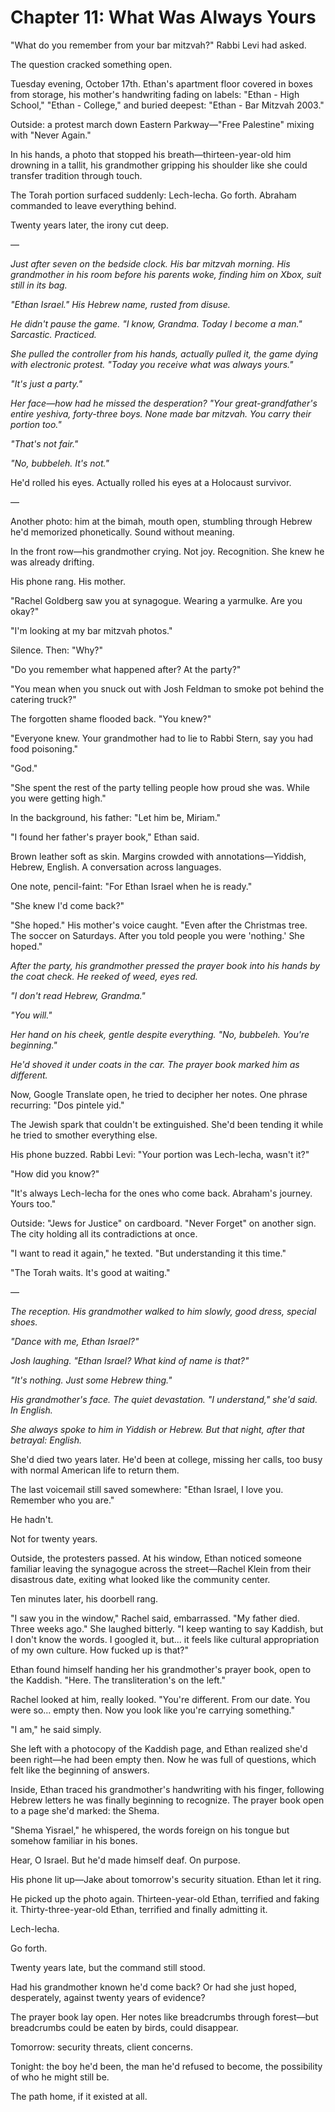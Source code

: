 # Chapter 11: What Was Always Yours

"What do you remember from your bar mitzvah?" Rabbi Levi had asked.

The question cracked something open.

Tuesday evening, October 17th. Ethan's apartment floor covered in boxes from storage, his mother's handwriting fading on labels: "Ethan - High School," "Ethan - College," and buried deepest: "Ethan - Bar Mitzvah 2003."

Outside: a protest march down Eastern Parkway—"Free Palestine" mixing with "Never Again."

In his hands, a photo that stopped his breath—thirteen-year-old him drowning in a tallit, his grandmother gripping his shoulder like she could transfer tradition through touch.

The Torah portion surfaced suddenly: Lech-lecha. Go forth. Abraham commanded to leave everything behind.

Twenty years later, the irony cut deep.

—

*Just after seven on the bedside clock. His bar mitzvah morning. His grandmother in his room before his parents woke, finding him on Xbox, suit still in its bag.*

*"Ethan Israel." His Hebrew name, rusted from disuse.*

*He didn't pause the game. "I know, Grandma. Today I become a man." Sarcastic. Practiced.*

*She pulled the controller from his hands, actually pulled it, the game dying with electronic protest. "Today you receive what was always yours."*

*"It's just a party."*

*Her face—how had he missed the desperation? "Your great-grandfather's entire yeshiva, forty-three boys. None made bar mitzvah. You carry their portion too."*

*"That's not fair."*

*"No, bubbeleh. It's not."*

He'd rolled his eyes. Actually rolled his eyes at a Holocaust survivor.

—

Another photo: him at the bimah, mouth open, stumbling through Hebrew he'd memorized phonetically. Sound without meaning.

In the front row—his grandmother crying. Not joy. Recognition. She knew he was already drifting.

His phone rang. His mother.

"Rachel Goldberg saw you at synagogue. Wearing a yarmulke. Are you okay?"

"I'm looking at my bar mitzvah photos."

Silence. Then: "Why?"

"Do you remember what happened after? At the party?"

"You mean when you snuck out with Josh Feldman to smoke pot behind the catering truck?"

The forgotten shame flooded back. "You knew?"

"Everyone knew. Your grandmother had to lie to Rabbi Stern, say you had food poisoning."

"God."

"She spent the rest of the party telling people how proud she was. While you were getting high."

In the background, his father: "Let him be, Miriam."

"I found her father's prayer book," Ethan said.

Brown leather soft as skin. Margins crowded with annotations—Yiddish, Hebrew, English. A conversation across languages.

One note, pencil-faint: "For Ethan Israel when he is ready."

"She knew I'd come back?"

"She hoped." His mother's voice caught. "Even after the Christmas tree. The soccer on Saturdays. After you told people you were 'nothing.' She hoped."

*After the party, his grandmother pressed the prayer book into his hands by the coat check. He reeked of weed, eyes red.*

*"I don't read Hebrew, Grandma."*

*"You will."*

*Her hand on his cheek, gentle despite everything. "No, bubbeleh. You're beginning."*

*He'd shoved it under coats in the car. The prayer book marked him as different.*

Now, Google Translate open, he tried to decipher her notes. One phrase recurring: "Dos pintele yid." 

The Jewish spark that couldn't be extinguished. She'd been tending it while he tried to smother everything else.

His phone buzzed. Rabbi Levi: "Your portion was Lech-lecha, wasn't it?"

"How did you know?"

"It's always Lech-lecha for the ones who come back. Abraham's journey. Yours too."

Outside: "Jews for Justice" on cardboard. "Never Forget" on another sign. The city holding all its contradictions at once.

"I want to read it again," he texted. "But understanding it this time."

"The Torah waits. It's good at waiting."

—

*The reception. His grandmother walked to him slowly, good dress, special shoes.*

*"Dance with me, Ethan Israel?"*

*Josh laughing. "Ethan Israel? What kind of name is that?"*

*"It's nothing. Just some Hebrew thing."*

*His grandmother's face. The quiet devastation. "I understand," she'd said. In English.*

*She always spoke to him in Yiddish or Hebrew. But that night, after that betrayal: English.*

She'd died two years later. He'd been at college, missing her calls, too busy with normal American life to return them.

The last voicemail still saved somewhere: "Ethan Israel, I love you. Remember who you are."

He hadn't.

Not for twenty years.

Outside, the protesters passed. At his window, Ethan noticed someone familiar leaving the synagogue across the street—Rachel Klein from their disastrous date, exiting what looked like the community center.

Ten minutes later, his doorbell rang.

"I saw you in the window," Rachel said, embarrassed. "My father died. Three weeks ago." She laughed bitterly. "I keep wanting to say Kaddish, but I don't know the words. I googled it, but... it feels like cultural appropriation of my own culture. How fucked up is that?"

Ethan found himself handing her his grandmother's prayer book, open to the Kaddish. "Here. The transliteration's on the left."

Rachel looked at him, really looked. "You're different. From our date. You were so... empty then. Now you look like you're carrying something."

"I am," he said simply.

She left with a photocopy of the Kaddish page, and Ethan realized she'd been right—he had been empty then. Now he was full of questions, which felt like the beginning of answers.

Inside, Ethan traced his grandmother's handwriting with his finger, following Hebrew letters he was finally beginning to recognize. The prayer book open to a page she'd marked: the Shema.

"Shema Yisrael," he whispered, the words foreign on his tongue but somehow familiar in his bones.

Hear, O Israel. But he'd made himself deaf. On purpose.

His phone lit up—Jake about tomorrow's security situation. Ethan let it ring.

He picked up the photo again. Thirteen-year-old Ethan, terrified and faking it. Thirty-three-year-old Ethan, terrified and finally admitting it.

Lech-lecha.

Go forth.

Twenty years late, but the command still stood.

Had his grandmother known he'd come back? Or had she just hoped, desperately, against twenty years of evidence?

The prayer book lay open. Her notes like breadcrumbs through forest—but breadcrumbs could be eaten by birds, could disappear.

Tomorrow: security threats, client concerns.

Tonight: the boy he'd been, the man he'd refused to become, the possibility of who he might still be.

The path home, if it existed at all.
